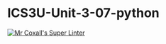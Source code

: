 # ICS3U-Unit-3-07-python

[![Mr Coxall's Super Linter](https://github.com/Johanna-liu16/ICS3U-Unit-3-07-python/workflows/Mr%20Coxall's%20Super%20Linter/badge.svg)](https://github.com/Johanna-liu16/ICS3U-Unit-3-07-python/actions/)
